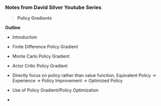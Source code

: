 ### Notes from David Silver Youtube Series



>	**Policy Gradients**

**Outline**

- Introduction

- Finite Difference Policy Gradient 

- Monte Carlo Policy Gradient

- Actor Critic Policy Gradient





- Directly focus on policy rather than value function, 
	Equivalent Policy -> Experience -> Policy Improvement -> Optimized Policy
- Use of Policy Gradient/Policy Optimization
- 

